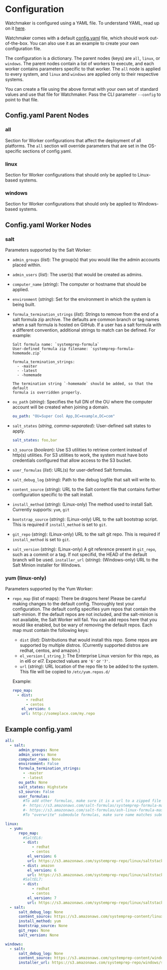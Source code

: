 # Configuration

Watchmaker is configured using a YAML file. To understand YAML, read up on it
[here][0].

Watchmaker comes with a default [config.yaml][1] file, which should work
out-of-the-box. You can also use it as an example to create your own
configuration file.

The configuration is a dictionary. The parent nodes (keys) are `all`, `linux`,
or `windows`. The parent nodes contain a list of workers to execute, and each
worker contains parameters specific to that worker. The `all` node is applied
to every system, and `linux` and `windows` are applied only to their respective
systems.

You can create a file using the above format with your own set of standard
values and use that file for Watchmaker. Pass the CLI parameter `--config` to
point to that file.

## Config.yaml Parent Nodes

### all

Section for Worker configurations that affect the deployment of all platforms.
The `all` section will override parameters that are set in the OS-specific
sections of config.yaml.

### linux

Section for Worker configurations that should only be applied to Linux-based
systems.

### windows

Section for Worker configurations that should only be applied to Windows-based
systems.

## Config.yaml Worker Nodes

### salt

Parameters supported by the Salt Worker:

-   `admin_groups` (_list_): The group(s) that you would like the admin accounts
    placed within.
-   `admin_users` (_list_): The user(s) that would be created as admins.
-   `computer_name` (_string_): The computer or hostname that should be applied.
-   `environment` (_string_): Set for the environment in which the system is
    being built.
-   `formula_termination_strings` (_list_): Strings to remove from the end of a
    salt formula zip archive. The defaults are common branch or tag names when
    a salt formula is hosted on GitHub. If a user has a salt formula with a
    different convention, additional strings to match can be defined. For
    example:

    ```
    Salt formula name: `systemprep-formula`
    User-defined formula zip filename: `systemprep-formula-homemade.zip`

    formula_termination_strings:
      - -master
      - -latest
      - -homemade

    The termination string `-homemade` should be added, so that the default
    formula is overridden properly.
    ```

-   `ou_path` (_string_): Specifies the full DN of the OU where the computer
    account will be created when joining a domain.

    ```yaml
    ou_path: "OU=Super Cool App,DC=example,DC=com"
    ```

-   `salt_states` (_string, comma-separated_): User-defined salt states to apply.

    ```yaml
    salt_states: foo,bar
    ```

-   `s3_source` (_boolean_): Use S3 utilities to retrieve content instead of
    http(s) utilities. For S3 utilities to work, the system must have boto
    credentials configured that allow access to the S3 bucket.
-   `user_formulas` (_list_): URL(s) for user-defined Salt formulas.
-   `salt_debug_log` (_string_): Path to the debug logfile that salt will write
    to.
-   `content_source` (_string_): URL to the Salt content file that contains
    further configuration specific to the salt install.
-   `install_method` (_string_): (Linux-only) The method used to install Salt.
    Currently supports: `yum`, `git`
-   `bootstrap_source` (_string_): (Linux-only) URL to the salt bootstrap
    script. This is required if `install_method` is set to `git`.
-   `git_repo` (_string_): (Linux-only) URL to the salt git repo. This is
    required if `install_method` is set to `git`.
-   `salt_version` (_string_): (Linux-only) A git reference present in
    `git_repo`, such as a commit or a tag. If not specifid, the HEAD of the
    default branch will be used.
    `installer_url` (_string_): (Windows-only) URL to the Salt Minion installer
    for Windows.

### yum (linux-only)

Parameters supported by the Yum Worker:

-   `repo_map` (list of maps): There be dragons here! Please be careful making
    changes to the default config. Thoroughly test your configuration. The
    default config specifies yum repos that contain the salt-minion. If the
    default repos are not included, and the salt-minion is not available, the
    Salt Worker will fail. You can add repos here that you would like enabled,
    but be wary of removing the default repos. Each map must contain the
    following keys:

    -   `dist` (_list_): Distributions that would install this repo. Some repos
        are supported by multiple distros. (Currently supported distros are
        redhat, centos, and amazon.)
    -   `el_version` (`_string_`): The Enterprise Linux version for this repo,
        as in el6 or el7. Expected values are `'6'` or `'7'`.
    -   `url` (_string_): URL location of the repo file to be added to the
        system. This file will be copied to `/etc/yum.repos.d/`

    Example:

    ```yaml
    repo_map:
      - dist:
          - redhat
          - centos
        el_version: 6
        url: http://someplace.com/my.repo
    ```

## Example config.yaml

```yaml
all:
  - salt:
      admin_groups: None
      admin_users: None
      computer_name: None
      environment: False
      formula_termination_strings:
        - -master
        - -latest
      ou_path: None
      salt_states: Highstate
      s3_source: False
      user_formulas:
        #To add other formulas, make sure it is a url to a zipped file as follows:
        #- https://s3.amazonaws.com/salt-formulas/systemprep-formula-master.zip
        #- https://s3.amazonaws.com/salt-formulas/ash-linux-formula-master.zip
        #To "overwrite" submodule formulas, make sure name matches submodule names.

linux:
  - yum:
      repo_map:
        #SaltEL6:
        - dist:
            - redhat
            - centos
          el_version: 6
          url: https://s3.amazonaws.com/systemprep-repo/linux/saltstack/salt/yum.repos/salt-reposync-el6.repo
        - dist: amazon
          el_version: 6
          url: https://s3.amazonaws.com/systemprep-repo/linux/saltstack/salt/yum.repos/salt-reposync-amzn.repo
        #SaltEL7:
        - dist:
            - redhat
            - centos
          el_version: 7
          url: https://s3.amazonaws.com/systemprep-repo/linux/saltstack/salt/yum.repos/salt-reposync-el7.repo
  - salt:
      salt_debug_log: None
      content_source: https://s3.amazonaws.com/systemprep-content/linux/salt/salt-content.zip
      install_method: yum
      bootstrap_source: None
      git_repo: None
      salt_version: None

windows:
  - salt:
      salt_debug_log: None
      content_source: https://s3.amazonaws.com/systemprep-content/windows/salt/salt-content.zip
      installer_url: https://s3.amazonaws.com/systemprep-repo/windows/salt/Salt-Minion-2016.11.2-AMD64-Setup.exe
```

[0]: http://www.yaml.org/spec/1.2/spec.html
[1]: https://github.com/plus3it/watchmaker/blob/develop/src/watchmaker/static/config.yaml
